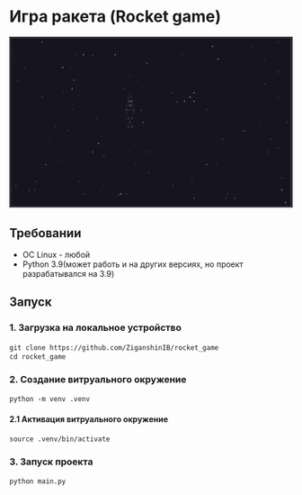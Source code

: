 # Игра ракета (Rocket game)
![img.png](git_media/img.png)
## Требовании 
* ОС Linux - любой 
* Python 3.9(может работь и на других версиях, но проект разрабатывался на 3.9)
## Запуск
### 1. Загрузка на локальное устройство 
```shell
git clone https://github.com/ZiganshinIB/rocket_game
cd rocket_game
```
### 2. Создание витруального окружение
```shell
python -m venv .venv
```
#### 2.1 Активация витруального окружение
```shell
source .venv/bin/activate
```
### 3. Запуск проекта
```shell
python main.py
```
